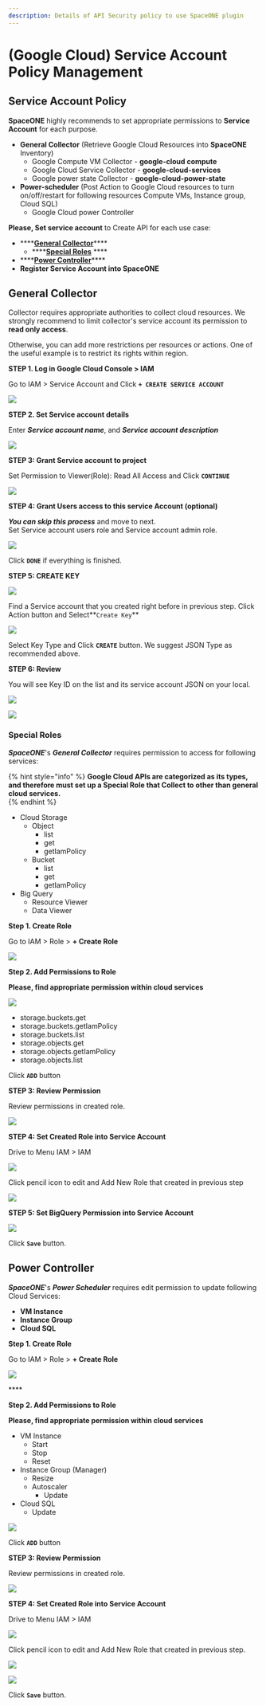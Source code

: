 ```yaml
---
description: Details of API Security policy to use SpaceONE plugin
---
```


# \(Google Cloud\) Service Account Policy Management

## Service Account Policy

**SpaceONE** highly recommends to set appropriate permissions to **Service Account** for each purpose. 

* **General Collector** \(Retrieve Google Cloud Resources into **SpaceONE** Inventory\)
  * Google Compute VM Collector - **google-cloud compute**
  * Google Cloud Service Collector - **google-cloud-services**
  * Google power state Collector - **google-cloud-power-state**
* **Power-scheduler** \(Post Action to Google Cloud resources to turn on/off/restart for following resources Compute VMs, Instance group, Cloud SQL\)
  * Google Cloud power Controller 

**Please, Set service account**  to Create API for each use case:

* \*\*\*\*[**General Collector**](google-cloud-service-account-policy-management.md#general-collector)\*\*\*\*
  * \*\*\*\*[**Special Roles**](google-cloud-service-account-policy-management.md#special-roles) ****
* \*\*\*\*[**Power Controller**](google-cloud-service-account-policy-management.md#power-controller)\*\*\*\*
* **Register Service Account into SpaceONE**

## General Collector 

Collector requires appropriate authorities to collect cloud resources. We strongly recommend to limit collector's service account its permission to **read only access**. 

Otherwise, you can add more restrictions per resources or actions. One of the useful example is to restrict its rights within region.



**STEP 1. Log in Google Cloud Console &gt; IAM** 

Go to IAM &gt;  Service Account and Click **`+ CREATE SERVICE ACCOUNT`**

![](../../.gitbook/assets/screen-shot-2021-02-10-at-16.00.20.png)

**STEP 2. Set Service account details**

Enter _**Service account name**_, and _**Service account description**_

![](../../.gitbook/assets/screen-shot-2021-02-10-at-16.16.10.png)

**STEP 3: Grant Service account  to project**

Set Permission to Viewer\(Role\): Read All Access and Click **`CONTINUE`**

![](../../.gitbook/assets/screen-shot-2021-02-10-at-16.27.10.png)

**STEP 4: Grant Users access to this service Account \(optional\)** 

_**You can skip this process**_ and move to next.    
Set Service account users role and Service account admin role.

![](../../.gitbook/assets/screen-shot-2021-02-10-at-16.36.25.png)

Click **`DONE`** if everything is finished. 

  
**STEP 5: CREATE KEY**

![](../../.gitbook/assets/screen-shot-2021-02-10-at-16.44.34.png)

Find a Service account that you created right before in previous step. Click Action button and Select**`Create Key`**  

![](../../.gitbook/assets/screen-shot-2021-02-10-at-17.01.11.png)

Select Key Type and Click **`CREATE`** button. We suggest JSON Type  as recommended above.

**STEP 6: Review**

You will see Key ID on the list and its service account JSON on your local. 

![](../../.gitbook/assets/screen-shot-2021-02-10-at-17.05.55.png)

![](../../.gitbook/assets/screen-shot-2021-02-10-at-17.07.16.png)



### Special Roles

_**SpaceONE**_'s _**General Collector**_ requires permission to access for following services:

{% hint style="info" %}
**Google Cloud APIs are categorized as its types, and therefore must set up a Special Role that Collect to other than general cloud services.**   
{% endhint %}

* Cloud Storage
  * Object
    * list
    * get
    * getIamPolicy
  * Bucket
    * list
    * get
    * getIamPolicy
* Big Query
  * Resource Viewer
  * Data Viewer

**Step 1. Create Role**

Go to IAM &gt; Role &gt; **+ Create Role**

![](../../.gitbook/assets/screen-shot-2021-04-07-at-18.09.05.png)

**Step 2. Add Permissions to Role**

**Please, find appropriate permission within cloud services**

![](../../.gitbook/assets/screen-shot-2021-04-07-at-18.18.42.png)

* storage.buckets.get
* storage.buckets.getIamPolicy
* storage.buckets.list
* storage.objects.get
* storage.objects.getIamPolicy
* storage.objects.list

Click **`ADD`** button

  
**STEP 3: Review Permission** 

Review permissions in created role.

![](../../.gitbook/assets/screen-shot-2021-04-07-at-18.20.27.png)

**STEP 4: Set Created Role into Service Account** 

Drive to Menu IAM &gt; IAM 

![](../../.gitbook/assets/screen-shot-2021-02-10-at-19.02.52.png)

Click pencil icon to edit and Add New Role that created in previous step

![](../../.gitbook/assets/screen-shot-2021-04-07-at-18.24.41.png)

**STEP 5: Set BigQuery Permission into Service Account** 

![](../../.gitbook/assets/screen-shot-2021-04-07-at-18.26.14.png)

Click **`Save`** button.

## Power Controller

_**SpaceONE**_'s _**Power Scheduler**_ requires edit permission to update following Cloud Services: 

* **VM Instance**
* **Instance Group**
* **Cloud SQL**

**Step 1. Create Role**

Go to IAM &gt; Role &gt; **+ Create Role**

![](../../.gitbook/assets/screen-shot-2021-02-10-at-18.09.00.png)

\*\*\*\*

**Step 2. Add Permissions to Role**

**Please, find appropriate permission within cloud services**

* VM Instance 
  * Start
  * Stop
  * Reset
* Instance Group \(Manager\)
  * Resize
  * Autoscaler
    * Update
* Cloud SQL
  * Update

![](../../.gitbook/assets/screen-shot-2021-02-10-at-18.23.13.png)

Click **`ADD`** button

  
**STEP 3: Review Permission** 

Review permissions in created role.

![](../../.gitbook/assets/screen-shot-2021-02-10-at-18.57.43.png)

**STEP 4: Set Created Role into Service Account** 

Drive to Menu IAM &gt; IAM 

![](../../.gitbook/assets/screen-shot-2021-02-10-at-19.02.52.png)

Click pencil icon to edit and Add New Role that created in previous step. 

![](../../.gitbook/assets/screen-shot-2021-02-10-at-19.05.18.png)

![](../../.gitbook/assets/screen-shot-2021-02-10-at-19.05.26.png)

 Click **`Save`** button.

